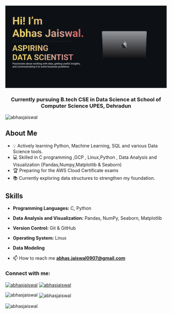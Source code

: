 [![MasterHead](https://github.com/Abhasjaiswal/Abhasjaiswal/blob/main/Make%20your%20README.png)](https://github.com/Abhasjaiswal)

<h3 align="center">Currently pursuing B.tech CSE in Data Science at School of Computer Science UPES, Dehradun</h3>

<p align="left"> <img src="https://komarev.com/ghpvc/?username=abhasjaiswal&label=Profile%20views&color=0e75b6&style=flat" alt="abhasjaiswal" /> </p>

## About Me

- 💡 Actively learning Python, Machine Learning, SQL and various Data Science tools.
- 💻 Skilled in C programming ,GCP , Linux,Python , Data Analysis and Visualization (Pandas,Numpy,Matplotlib & Seaborn)
- 🏆 Preparing for the AWS Cloud Certificate exams
- 📚 Currently exploring data structures to strengthen my foundation.

## Skills

- **Programming Languages:** C, Python
- **Data Analysis and Visualization:** Pandas, NumPy, Seaborn, Matplotlib
- **Version Control:** Git & GitHub
- **Operating System:** Linux
- **Data Modeling**

- 📫 How to reach me **abhas.jaiswal0907@gmail.com** 

<h3 align="left">Connect with me:</h3>
<p align="left">
<a href="https://linkedin.com/in/abhasjaiswal" target="blank"><img align="center" src="https://raw.githubusercontent.com/rahuldkjain/github-profile-readme-generator/master/src/images/icons/Social/linked-in-alt.svg" alt="abhasjaiswal" height="30" width="40" /></a>
<a href="https://kaggle.com/abhasjaiswal" target="blank"><img align="center" src="https://raw.githubusercontent.com/rahuldkjain/github-profile-readme-generator/master/src/images/icons/Social/kaggle.svg" alt="abhasjaiswal" height="30" width="40" /></a>
</p>


<p><img align="left" src="https://github-readme-stats.vercel.app/api/top-langs?username=abhasjaiswal&show_icons=true&locale=en&layout=compact" alt="abhasjaiswal" /></p>

<p>&nbsp;<img align="center" src="https://github-readme-stats.vercel.app/api?username=abhasjaiswal&show_icons=true&locale=en" alt="abhasjaiswal" /></p>

<p><img align="center" src="https://github-readme-streak-stats.herokuapp.com/?user=abhasjaiswal&" alt="abhasjaiswal" /></p>


